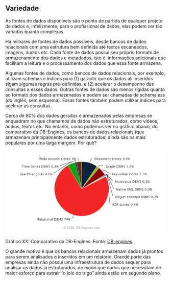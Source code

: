 ## Variedade

As fontes de dados disponíveis são o ponto de partida de qualquer projeto de dados e, infelizmente, para o profissional de dados, elas podem ser tão variadas quanto complexas.

Há milhares de fontes de dados possíveis, desde bancos de dados relacionais com uma estrutura bem definida até textos escaneados, imagens, áudios etc.  Cada fonte de dados possui seu próprio formato de armazenamento dos dados e metadados, isto é, informações adicionais que facilitam a leitura e o processamento dos dados que essa fonte armazena. 

Algumas fontes de dados, como bancos de dados relacionais, por exemplo, utilizam schemas e índices para (1) garantir que os dados ali inseridos sigam algumas regras pré-definidas, e (2) acelerar o desempenho das consultas a esses dados. Outras fontes de dados são menos rígidas quanto ao formato dos dados armazenados e podem ser chamadas de schemaless (do inglês, sem esquema). Essas fontes também podem utilizar índices para acelerar as consultas.

Cerca de 80% dos dados gerados e armazenados pelas empresas se enquadram no que chamamos de dados não estruturados, como vídeos, áudios, textos etc. No entanto, como podemos ver no gráfico abaixo, do comparativo da DB-Engines, os bancos de dados relacionais (que armazenam principalmente dados estruturados) ainda são os mais populares por uma larga margem. Por quê?

![](../../../assets/img/db_engines.png)

Gráfico XX: Comparativo da DB-Engines. Fonte: [DB-engines](https://db-engines.com/en/ranking_categories)

O grande motivo é que os bancos relacionais armazenam dados já prontos para serem analisados e inseridos em um relatório. Grande parte das empresas ainda não possui uma infraestrutura de dados sequer para analisar os dados já estruturados, de modo que dados que necessitam de maior esforço para extrair “o joio do trigo” ainda estão em segundo plano.